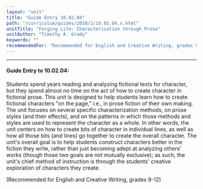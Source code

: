 ```yaml
---
layout: "unit"
title: "Guide Entry 10.02.04"
path: "/curriculum/guides/2010/2/10.02.04.x.html"
unitTitle: "Forging Life: Characterization through Prose"
unitAuthor: "Timothy A. Grady"
keywords: ""
recommendedFor: "Recommended for English and Creative Writing, grades 9-12"
---
```

<body>
<hr/>
 <h4>
  Guide Entry to 10.02.04:
 </h4>
 <p>
  Students spend years reading and analyzing fictional texts for character, but they spend almost no time on the act of how to create character in fictional prose.  This unit is designed to help students learn how to create fictional characters "on the page," i.e., in prose fiction of their own making.  The unit focuses on several specific characterization methods, on prose styles (and their effects), and on the patterns in which those methods and styles are used to represent the character as a whole.  In other words, the unit centers on how to create bits of character in individual lines, as well as how all those bits (and lines) go together to create the overall character.   The unit's overall goal is to help students construct characters better in the fiction they write, rather than just becoming adept at analyzing others' works (though those two goals are not mutually exclusive); as such, the unit's chief method of instruction is through the students' creative exploration of characters they create.
 </p>
<p>
  (Recommended for English and Creative Writing, grades 9-12)
 </p>


</body>